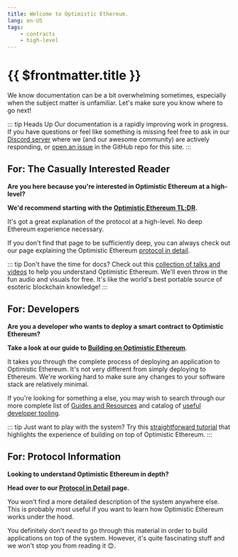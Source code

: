 ```yaml
---
title: Welcome to Optimistic Ethereum.
lang: en-US
tags:
    - contracts
    - high-level
---
```


# {{ $frontmatter.title }}

We know documentation can be a bit overwhelming sometimes, especially when the subject matter is unfamiliar.
Let's make sure you know where to go next!

::: tip Heads Up
Our documentation is a rapidly improving work in progress.
If you have questions or feel like something is missing feel free to ask in our [Discord server](https://discord.gg/jrnFEvq) where we (and our awesome community) are actively responding, or [open an issue](https://github.com/ethereum-optimism/community-hub/issues) in the GitHub repo for this site.
:::

## For: The Casually Interested Reader
**Are you here because you're interested in Optimistic Ethereum at a high-level?**

**We'd recommend starting with the [Optimistic Ethereum TL;DR](/tldr/)**.

It's got a great explanation of the protocol at a high-level.
No deep Ethereum experience necessary.

If you don't find that page to be sufficiently deep, you can always check out our page explaining the Optimistic Ethereum [protocol in detail](/docs/protocol/protocol.md).

::: tip Don't have the time for docs?
Check out this [collection of talks and videos](/docs/resources/talks.md) to help you understand Optimistic Ethereum.
We'll even throw in the fun audio and visuals for free.
It's like the world's best portable source of esoteric blockchain knowledge!
:::

## For: Developers
**Are you a developer who wants to deploy a smart contract to Optimistic Ethereum?**

**Take a look at our guide to [Building on Optimistic Ethereum](/docs/developers/integration.md)**.

It takes you through the complete process of deploying an application to Optimistic Ethereum.
It's not very different from simply deploying to Ethereum.
We're working hard to make sure any changes to your software stack are relatively minimal.

If you're looking for something a else, you may wish to search through our more complete list of [Guides and Resources](/docs/resources/tutorials.md) and catalog of [useful developer tooling](/docs/resources/tooling.md).

::: tip Just want to play with the system?
Try this [straightforward tutorial](https://github.com/ethereum-optimism/optimism-tutorial/blob/main/README.md) that highlights the experience of building on top of Optimistic Ethereum.
:::

## For: Protocol Information
**Looking to understand Optimistic Ethereum in depth?**

**Head over to our [Protocol in Detail](/docs/protocol/protocol.md) page.**

You won't find a more detailed description of the system anywhere else.
This is probably most useful if you want to learn how Optimistic Ethereum works under the hood.

You definitely don't *need* to go through this material in order to build applications on top of the system.
However, it's quite fascinating stuff and we won't stop you from reading it 😊.
